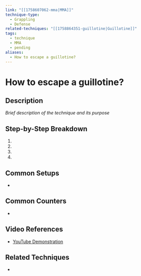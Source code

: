 ```yaml
---
link: "[[1758607062-mma|MMA]]"
technique-type:
  - Grappling
  - Defense
related-techniques: "[[1758864351-guillotine|Guillotine]]"
tags:
  - technique
  - MMA
  - pending
aliases:
  - How to escape a guillotine?
---
```

# How to escape a guillotine?

## Description
*Brief description of the technique and its purpose*

## Step-by-Step Breakdown
1. 
2. 
3. 
4. 

## Common Setups
- 

## Common Counters
- 

## Video References
- [YouTube Demonstration]()

## Related Techniques
- 